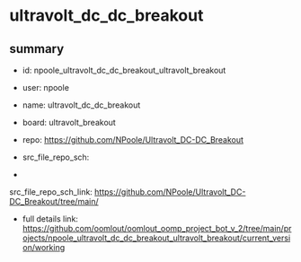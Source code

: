 # ultravolt_dc_dc_breakout
 
## summary 
* id: npoole_ultravolt_dc_dc_breakout_ultravolt_breakout
* user: npoole
* name: ultravolt_dc_dc_breakout
* board: ultravolt_breakout
* repo: https://github.com/NPoole/Ultravolt_DC-DC_Breakout



* src_file_repo_sch: 
*
 src_file_repo_sch_link: https://github.com/NPoole/Ultravolt_DC-DC_Breakout/tree/main/
* full details link: https://github.com/oomlout/oomlout_oomp_project_bot_v_2/tree/main/projects/npoole_ultravolt_dc_dc_breakout_ultravolt_breakout/current_version/working  







